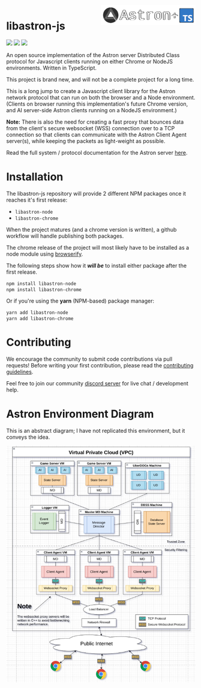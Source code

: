 <img src="docs/libastron-js.png" align="right" width="50%"/>

libastron-js
==========

![](https://img.shields.io/discord/990738981706666064?color=blue&label=Discord&logo=discord&logoColor=white) ![](https://img.shields.io/github/last-commit/Max-Rodriguez/libastron-js) ![](https://img.shields.io/github/license/Max-Rodriguez/libastron-js)

An open source implementation of the Astron server Distributed Class protocol for Javascript clients running on either Chrome or NodeJS environments. Written in TypeScript.

This project is brand new, and will not be a complete project for a long time.

This is a long jump to create a Javascript client library for the Astron network protocol that can run on both the browser and a Node environment. (Clients on browser running this implementation's future Chrome version, and AI server-side Astron clients running on a NodeJS environment.)

**Note:** There is also the need for creating a fast proxy that bounces data from the client's secure websocket (WSS) connection over to a TCP connection so that clients can communicate with the Astron Client Agent server(s), while keeping the packets as light-weight as possible.

Read the full system / protocol documentation for the Astron server [here](https://github.com/Astron/Astron).

Installation
==========

The libastron-js repository will provide 2 different NPM packages once it reaches it's first release:
- `libastron-node`
- `libastron-chrome`

When the project matures (and a chrome version is written), a github workflow will handle publishing both packages.

The chrome release of the project will most likely have to be installed as a node module using [browserify](https://browserify.org/).

The following steps show how it _**will be**_ to install either package after the first release.
```shell
npm install libastron-node
npm install libastron-chrome
```

Or if you're using the **yarn** (NPM-based) package manager:
```shell
yarn add libastron-node
yarn add libastron-chrome
```

Contributing
==========

We encourage the community to submit code contributions via pull requests!
Before writing your first contribution, please read the [contributing guidelines](CONTRIBUTING.md).

Feel free to join our community [discord server](https://discord.gg/reSNux5X3K) for live chat / development help.

Astron Environment Diagram
==========

This is an abstract diagram; I have not replicated this environment, but it conveys the idea.

![Astron Development Environment Diagram](docs/astron-production-diagram.png)
